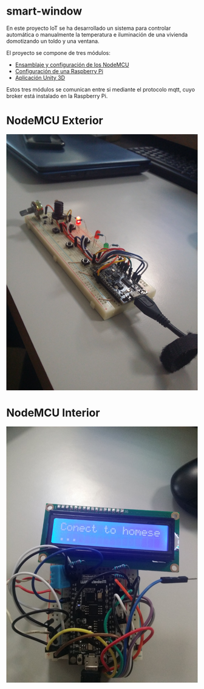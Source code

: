 # smart-window

En este proyecto IoT se ha desarrollado un sistema para controlar automática o manualmente la temperatura e iluminación de una vivienda domotizando  un toldo y una ventana.

El proyecto se compone de tres módulos:

 - [Ensamblaje y configuración de los NodeMCU](NodeMCU)
 - [Configuración de una Raspberry Pi](webapp-iot) 
 - [Aplicación Unity 3D](Unity)
 
Estos tres módulos se comunican entre si mediante el protocolo mqtt, cuyo broker está instalado en la Raspberry Pi.  

<h1>NodeMCU Exterior</h1>

![Montaje en protoboaard del NodeMCU Exterior](MCUEXT.jpg)

<h1>NodeMCU Interior</h1>

![Montaje en protoboaard del NodeMCU Interior](MCUINT.jpg)
